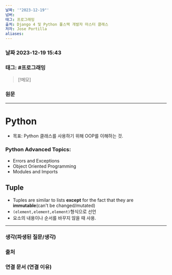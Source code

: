 ```yaml
---
날짜: '"2023-12-19"'
넘버: 
태그: 프로그래밍
출처: Django 4 및 Python 풀스택 개발자 마스터 클래스
저자: Jose Portilla
aliases:
---
```

### 날짜  2023-12-19 15:43

### 태그: #프로그래밍 

>[!메모]
>

### 원문
---
# Python
- 목표: Python 클래스를 사용하기 위해 OOP를 이해하는 것.
### Python Advanced Topics:
- Errors and Exceptions
- Object Oriented Programming
- Modules and Imports

## Tuple
- Tuples are similar to lists **except** for the fact that they are **immutable**(can't be changed/mutated)
- `(element,element,element)`형식으로 선언
- 요소의 내용이나 순서를 바꾸지 않을 때 사용.


---
### 생각(파생된 질문/생각)

### 출처

### 연결 문서 (연결 이유)
